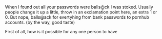 When I found out all your passwords were balls@ck I was stoked. Usually people change it up a little, throw in an exclamation point here, an extra 1 or 0. But nope, balls@ack for evertyhing from bank passwords to pornhub accounts. (by the way, good taste) 

First of all, how is it possible for any one person to have 